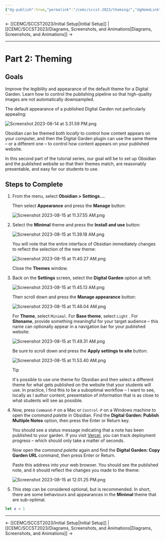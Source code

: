 ```yaml
---
{"dg-publish":true,"permalink":"/cemc/sccst-2023/theming/","dgHomeLink":false}
---
```



← [[CEMC/SCCST2023/Initial Setup\|Initial Setup]] | [[CEMC/SCCST2023/Diagrams, Screenshots, and Animations\|Diagrams, Screenshots, and Animations]] →

---

# Part 2: Theming

## Goals

Improve the legibility and appearance of the default theme for a Digital Garden. Learn how to control the publishing pipeline so that high-quality images are not automatically downsampled.

The default appearance of a published Digital Garden not particularly appealing:

![Screenshot 2023-08-14 at 3.31.59 PM.png](/img/user/Attachments/Screenshot%202023-08-14%20at%203.31.59%20PM.png)

Obsidian can be themed both *locally* to control how content appears on your computer, and then the Digital Garden plugin can use the same theme – or a different one – to control how content appears on your published website.

In this second part of the tutorial series, our goal will be to set up Obsidian and the published website so that their themes match, are reasonably presentable, and easy for our students to use.

## Steps to Complete

1. From the menu, select **Obsidian > Settings...**.
   
   Then select **Appearance** and press the **Manage** button:
   
   ![Screenshot 2023-08-15 at 11.37.55 AM.png](/img/user/Attachments/Screenshot%202023-08-15%20at%2011.37.55%20AM.png)
   
2. Select the **Minimal**  theme and press the **Install and use** button:
   
   ![Screenshot 2023-08-15 at 11.39.18 AM.png](/img/user/Attachments/Screenshot%202023-08-15%20at%2011.39.18%20AM.png)
   
   You will note that the entire interface of Obsidian immediately changes to reflect the selection of the new theme:
   
   ![Screenshot 2023-08-15 at 11.40.27 AM.png](/img/user/Attachments/Screenshot%202023-08-15%20at%2011.40.27%20AM.png)
   
   Close the **Themes** window.
   
3. Back on the **Settings** screen, select the **Digital Garden** option at left:
   
   ![Screenshot 2023-08-15 at 11.45.13 AM.png](/img/user/Attachments/Screenshot%202023-08-15%20at%2011.45.13%20AM.png)
   
   Then scroll down and press the **Manage appearance** button:
   
   ![Screenshot 2023-08-15 at 11.46.04 AM.png](/img/user/Attachments/Screenshot%202023-08-15%20at%2011.46.04%20AM.png)
   
   For **Theme**, select `Minimal`. For **Base theme**, select `Light` . For **Sitename**, provide something meaningful for your target audience – this name can optionally appear in a navigation bar for your published website:
   
   ![Screenshot 2023-08-15 at 11.49.31 AM.png](/img/user/Attachments/Screenshot%202023-08-15%20at%2011.49.31%20AM.png)
   
   Be sure to scroll down and press the **Apply settings to site** button:
   
   ![Screenshot 2023-08-15 at 11.53.40 AM.png](/img/user/Attachments/Screenshot%202023-08-15%20at%2011.53.40%20AM.png)
   
   > [!TIP]
   > It's possible to use one theme for Obsidian and then select a different theme for what gets published on the website that your students will use. In practice, I find this to be a suboptimal workflow – I want to see, locally as I author content, presentation of information that is as close to what students will see as possible.

4. Now, press `Command-P` on a Mac or `Control-P` on a Windows machine to open the *command palette* in Obsidian. Find the **Digital Garden: Publish Multiple Notes** option, then press the Enter or Return key.
   
   You should see a status message indicating that a note has been published to your garden. If you visit [Vercel](https://vercel.com/), you can track deployment progress – which should only take a matter of seconds.
   
   Now open the *command palette* again and find the **Digital Garden: Copy Garden URL** command, then press Enter or Return.
    
    Paste this address into your web browser. You should see the published note, and it should reflect the changes you made to the theme:
    
    ![Screenshot 2023-08-15 at 12.01.25 PM.png](/img/user/Attachments/Screenshot%202023-08-15%20at%2012.01.25%20PM.png)

5. This step can be considered optional, but is recommended. In short, there are some behaviours and appearances in the **Minimal** theme that are sub-optimal.
   
```swift
let x = 1   
```
   
   

---

← [[CEMC/SCCST2023/Initial Setup\|Initial Setup]] | [[CEMC/SCCST2023/Diagrams, Screenshots, and Animations\|Diagrams, Screenshots, and Animations]] →

